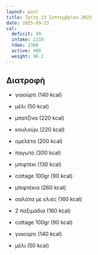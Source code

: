 ```yaml
---
layout: post
title: Τρίτη 23 Σεπτεμβρίου 2025
date: 2025-09-23
cal:
  deficit: 90
  intake: 2210
  tdee: 2300
  active: 400
  weight: 96.2
---
```


## Διατροφή

- γιαούρτι (140 kcal)
- μέλι (50 kcal)
- μπατζίνα (220 kcal)
- κουλούρι (220 kcal)

- ομελέτα (200 kcal)
- παγωτό (300 kcal)

- μπιφτέκι (130 kcal)
- cottage 100gr (90 kcal)


- μπιφτέκια (260 kcal)
- σαλάτα με ελιές (160 kcal)
- 2 παξιμάδια (160 kcal)
- cottage 100gr (90 kcal)

- γιαούρτι (140 kcal)
- μέλι (50 kcal)


<!---  ![pic](/pics/2025-09-23/yogurt.jpg)<br> -->
